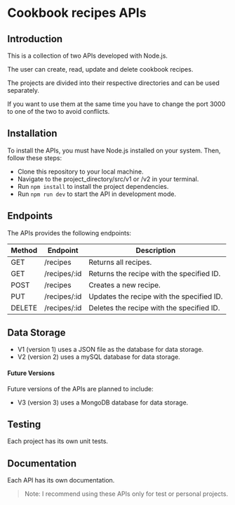 # Cookbook recipes APIs

## Introduction

This is a collection of two APIs developed with Node.js.

The user can create, read, update and delete cookbook recipes.

The projects are divided into their respective directories and can be used separately.

If you want to use them at the same time you have to change the port 3000 to one of the two to avoid conflicts.


## Installation

To install the APIs, you must have Node.js installed on your system. Then, follow these steps:

- Clone this repository to your local machine.
- Navigate to the project_directory/src/v1 or /v2 in your terminal.
- Run `npm install` to install the project dependencies.
- Run `npm run dev` to start the API in development mode.


## Endpoints

The APIs provides the following endpoints:

| Method | Endpoint | Description |
| ------ | ------ | ------ |
| GET | /recipes| Returns all recipes.
| GET | /recipes/:id | Returns the recipe with the specified ID.
| POST | /recipes | Creates a new recipe.
| PUT |/recipes/:id | Updates the recipe with the specified ID.
| DELETE | /recipes/:id | Deletes the recipe with the specified ID.

## Data Storage

- V1 (version 1) uses a JSON file as the database for data storage.
- V2 (version 2) uses a mySQL database for data storage.

#### Future Versions

Future versions of the APIs are planned to include:

- V3 (version 3) uses a MongoDB database for data storage.

## Testing

Each project has its own unit tests.


## Documentation

Each API has its own documentation.


> Note: I recommend using these APIs only for test or personal projects.
